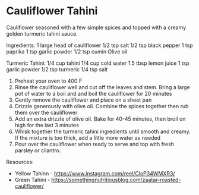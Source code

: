 # Cauliflower Tahini

Cauliflower seasoned with a few simple spices and topped with a creamy golden turmeric tahini sauce.

Ingredients:
1 large head of cauliflower
1/2 tsp salt
1/2 tsp black pepper
1 tsp paprika
1 tsp garlic powder
1/2 tsp cumin
Olive oil

Turmeric Tahini:
1/4 cup tahini
1/4 cup cold water
1.5 tbsp lemon juice
1 tsp garlic powder
1/2 tsp turmeric
1/4 tsp salt

1. Preheat your oven to 400 F
2. Rinse the cauliflower well and cut off the leaves and stem. Bring a large pot of water to a boil and and boil the cauliflower for 20 minutes
3. Gently remove the cauliflower and place on a sheet pan
4. Drizzle generously with olive oil. Combine the spices together then rub them over the cauliflower 
5. Add an extra drizzle of olive oil. Bake for 40-45 minutes, then broil on high for the last 3 minutes
6. Whisk together the turmeric tahini ingredients until smooth and creamy. If the mixture is too thick, add a little more water as needed
7. Pour over the cauliflower when ready to serve and top with fresh parsley or cilantro.

Resources:
* Yellow Tahinn - https://www.instagram.com/reel/CloP34WMXR3/
* Green Tahini - https://somethingnutritiousblog.com/zaatar-roasted-cauliflower/

